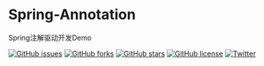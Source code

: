 # Spring-Annotation
Spring注解驱动开发Demo

[![GitHub issues](https://img.shields.io/github/issues/JiaoHongwei/Spring-Annotation.svg)](https://github.com/JiaoHongwei/Spring-Annotation/issues)
[![GitHub forks](https://img.shields.io/github/forks/JiaoHongwei/Spring-Annotation.svg)](https://github.com/JiaoHongwei/Spring-Annotation/network)
[![GitHub stars](https://img.shields.io/github/stars/JiaoHongwei/Spring-Annotation.svg)](https://github.com/JiaoHongwei/Spring-Annotation/stargazers)
[![GitHub license](https://img.shields.io/github/license/JiaoHongwei/Spring-Annotation.svg)](https://github.com/JiaoHongwei/Spring-Annotation)
[![Twitter](https://img.shields.io/twitter/url/https/github.com/JiaoHongwei/Spring-Annotation.svg?style=social)](https://twitter.com/intent/tweet?text=Wow:&url=https%3A%2F%2Fgithub.com%2FJiaoHongwei%2FSpring-Annotation)
